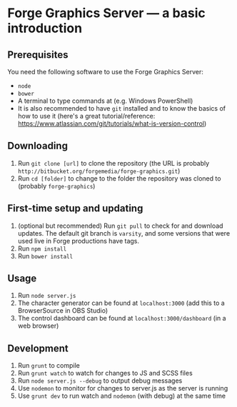 # Forge Graphics Server — a basic introduction

## Prerequisites
You need the following software to use the Forge Graphics Server:

- `node`
- `bower`
- A terminal to type commands at (e.g. Windows PowerShell)
- It is also recommended to have `git` installed and to know the basics of how to use it (here's a great tutorial/reference: https://www.atlassian.com/git/tutorials/what-is-version-control)

## Downloading
1. Run `git clone [url]` to clone the repository (the URL is probably `http://bitbucket.org/forgemedia/forge-graphics.git`)
1. Run `cd [folder]` to change to the folder the repository was cloned to (probably `forge-graphics`)

## First-time setup and updating
1. (optional but recommended) Run `git pull` to check for and download updates. The default git branch is `varsity`, and some versions that were used live in Forge productions have tags.
1. Run `npm install`
1. Run `bower install`

## Usage
1. Run `node server.js`
1. The character generator can be found at `localhost:3000` (add this to a BrowserSource in OBS Studio)
1. The control dashboard can be found at `localhost:3000/dashboard` (in a web browser)

## Development
1. Run `grunt` to compile
1. Run `grunt watch` to watch for changes to JS and SCSS files
1. Run `node server.js --debug` to output debug messages
1. Use `nodemon` to monitor for changes to server.js as the server is running
1. Use `grunt dev` to run watch and `nodemon` (with debug) at the same time
